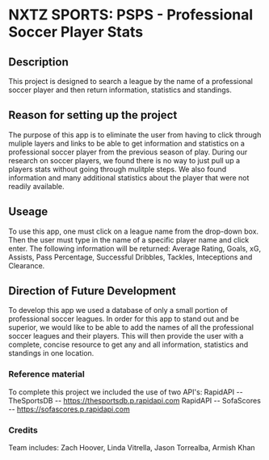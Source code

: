 # NXTZ SPORTS: PSPS - Professional Soccer Player Stats

## Description
This project is designed to search a league by the name of a professional soccer player and then return information,
statistics and standings.

## Reason for setting up the project
The purpose of this app is to eliminate the user from having to click through muliple layers and links to be able to get information and
statistics on a professional soccer player from the previous season of play. During our research on soccer players, we found there is no way to just pull up a players stats without going through mulitple steps. We also found information and many additional statistics about the player that were not readily available. 

## Useage
To use this app, one must click on a league name from the drop-down box.  Then the user must type in the name of a specific player name and 
click enter. The following information will be returned: Average Rating, Goals, xG, Assists, Pass Percentage, Successful Dribbles, Tackles, 
Inteceptions and Clearance.

## Direction of Future Development
To develop this app we used a database of only a small portion of professional soccer leagues. In order for this app to stand out and be
superior, we would like to be able to add the names of all the professional soccer leagues and their players. This will then provide the
user with a complete, concise resource to get any and all information, statistics and standings in one location.

### Reference material
To complete this project we included the use of two API's:
RapidAPI -- TheSportsDB -- https://thesportsdb.p.rapidapi.com
RapidAPI -- SofaScores -- https://sofascores.p.rapidapi.com

### Credits
Team includes: Zach Hoover, Linda Vitrella, Jason Torrealba, Armish Khan